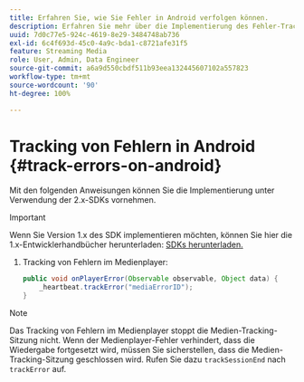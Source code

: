 ```yaml
---
title: Erfahren Sie, wie Sie Fehler in Android verfolgen können.
description: Erfahren Sie mehr über die Implementierung des Fehler-Trackings mit dem Media SDK in Android.
uuid: 7d0c77e5-924c-4619-8e29-3484748ab736
exl-id: 6c4f693d-45c0-4a9c-bda1-c8721afe31f5
feature: Streaming Media
role: User, Admin, Data Engineer
source-git-commit: a6a9d550cbdf511b93eea132445607102a557823
workflow-type: tm+mt
source-wordcount: '90'
ht-degree: 100%

---
```


# Tracking von Fehlern in Android {#track-errors-on-android}

Mit den folgenden Anweisungen können Sie die Implementierung unter Verwendung der 2.x-SDKs vornehmen.

>[!IMPORTANT]
>
>Wenn Sie Version 1.x des SDK implementieren möchten, können Sie hier die 1.x-Entwicklerhandbücher herunterladen: [SDKs herunterladen.](/help/getting-started/download-sdks.md)

1. Tracking von Fehlern im Medienplayer:

   ```java
   public void onPlayerError(Observable observable, Object data) {  
       _heartbeat.trackError("mediaErrorID");
   }
   ```

>[!NOTE]
>
>Das Tracking von Fehlern im Medienplayer stoppt die Medien-Tracking-Sitzung nicht. Wenn der Medienplayer-Fehler verhindert, dass die Wiedergabe fortgesetzt wird, müssen Sie sicherstellen, dass die Medien-Tracking-Sitzung geschlossen wird. Rufen Sie dazu `trackSessionEnd` nach `trackError` auf.
